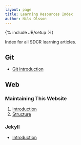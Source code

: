 ```yaml
---
layout: page
title: Learning Resources Index
author: Nils Olsson
---
```

{% include JB/setup %}

Index for all SDCR learning articles.

## Git

- [Git Introduction](git/git-intro.html)

## Web

### Maintaining This Website
1. [Introduction](web/site/1-intro.html)
2. [Structure](web/site/2-structure.html)

### Jekyll
- [Introduction](web/jekyll/jekyll-intro.html)
